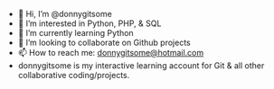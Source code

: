 - 👋 Hi, I’m @donnygitsome
- 👀 I’m interested in Python, PHP, & SQL
- 🌱 I’m currently learning Python
- 💞️ I’m looking to collaborate on Github projects
- 📫 How to reach me: donnygitsome@hotmail.com
- donnygitsome is my interactive learning account for Git & all other collaborative coding/projects. 

<!---
donnygitsome/donnygitsome is a ✨ special ✨ repository because its `README.md` (this file) appears on your GitHub profile.
You can click the Preview link to take a look at your changes.
--->

